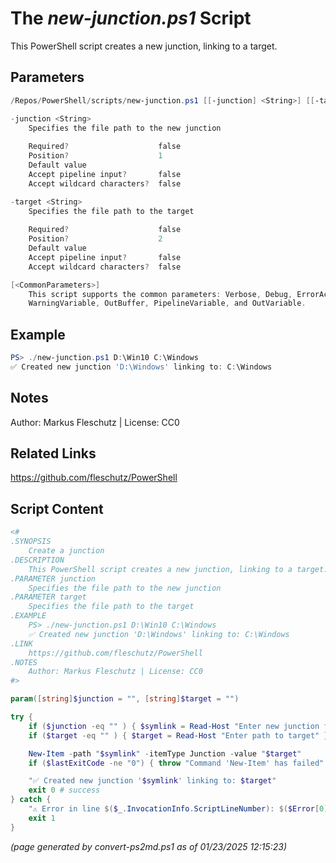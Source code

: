 The *new-junction.ps1* Script
===========================

This PowerShell script creates a new junction, linking to a target.

Parameters
----------
```powershell
/Repos/PowerShell/scripts/new-junction.ps1 [[-junction] <String>] [[-target] <String>] [<CommonParameters>]

-junction <String>
    Specifies the file path to the new junction
    
    Required?                    false
    Position?                    1
    Default value                
    Accept pipeline input?       false
    Accept wildcard characters?  false

-target <String>
    Specifies the file path to the target
    
    Required?                    false
    Position?                    2
    Default value                
    Accept pipeline input?       false
    Accept wildcard characters?  false

[<CommonParameters>]
    This script supports the common parameters: Verbose, Debug, ErrorAction, ErrorVariable, WarningAction, 
    WarningVariable, OutBuffer, PipelineVariable, and OutVariable.
```

Example
-------
```powershell
PS> ./new-junction.ps1 D:\Win10 C:\Windows
✅ Created new junction 'D:\Windows' linking to: C:\Windows

```

Notes
-----
Author: Markus Fleschutz | License: CC0

Related Links
-------------
https://github.com/fleschutz/PowerShell

Script Content
--------------
```powershell
<#
.SYNOPSIS
	Create a junction
.DESCRIPTION
	This PowerShell script creates a new junction, linking to a target.
.PARAMETER junction
	Specifies the file path to the new junction
.PARAMETER target
	Specifies the file path to the target
.EXAMPLE
	PS> ./new-junction.ps1 D:\Win10 C:\Windows
	✅ Created new junction 'D:\Windows' linking to: C:\Windows
.LINK
	https://github.com/fleschutz/PowerShell
.NOTES
	Author: Markus Fleschutz | License: CC0
#>

param([string]$junction = "", [string]$target = "")

try {
	if ($junction -eq "" ) { $symlink = Read-Host "Enter new junction filename" }
	if ($target -eq "" ) { $target = Read-Host "Enter path to target" }

	New-Item -path "$symlink" -itemType Junction -value "$target"
	if ($lastExitCode -ne "0") { throw "Command 'New-Item' has failed" }

	"✅ Created new junction '$symlink' linking to: $target"
	exit 0 # success
} catch {
	"⚠️ Error in line $($_.InvocationInfo.ScriptLineNumber): $($Error[0])"
	exit 1
}
```

*(page generated by convert-ps2md.ps1 as of 01/23/2025 12:15:23)*
